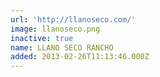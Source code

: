 ```yaml
---
url: 'http://llanoseco.com/'
image: llanoseco.png
inactive: true
name: LLANO SECO RANCHO
added: 2013-02-26T11:13:46.000Z
---
```

